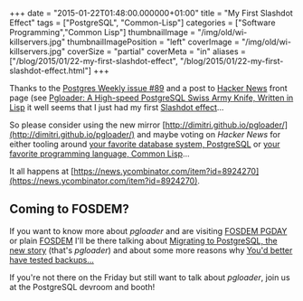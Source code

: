 +++
date = "2015-01-22T01:48:00.000000+01:00"
title = "My First Slashdot Effect"
tags = ["PostgreSQL", "Common-Lisp"]
categories = ["Software Programming","Common Lisp"]
thumbnailImage = "/img/old/wi-killservers.jpg"
thumbnailImagePosition = "left"
coverImage = "/img/old/wi-killservers.jpg"
coverSize = "partial"
coverMeta = "in"
aliases = ["/blog/2015/01/22-my-first-slashdot-effect",
           "/blog/2015/01/22-my-first-slashdot-effect.html"]
+++

Thanks to the 
[Postgres Weekly issue #89](http://postgresweekly.com/issues/89) and a post to 
[Hacker News](https://news.ycombinator.com/news) front page
(see 
[Pgloader: A High-speed PostgreSQL Swiss Army Knife, Written in Lisp](https://news.ycombinator.com/item?id=8924270) it
well seems that I just had my first 
[Slashdot effect](http://en.wikipedia.org/wiki/Slashdot_effect)...

<!--more-->

So please consider using the new mirror 
[http://dimitri.github.io/pgloader/](http://dimitri.github.io/pgloader/)
and maybe voting on 
*Hacker News* for either tooling around
[your favorite database system, PostgreSQL](http://postgresql.org) or
[your favorite programming language, Common Lisp](http://www.gigamonkeys.com/book/introduction-why-lisp.html)...

It all happens at 
[https://news.ycombinator.com/item?id=8924270](https://news.ycombinator.com/item?id=8924270).


## Coming to FOSDEM?

If you want to know more about 
*pgloader* and are visiting 
[FOSDEM PGDAY](http://fosdem2015.pgconf.eu/) or
plain 
[FOSDEM](https://fosdem.org/2015/) I'll be there talking about
[Migrating to PostgreSQL, the new story](http://www.postgresql.eu/events/schedule/fosdem2015/session/827-migrating-to-postgresql-the-new-story/) (that's 
*pgloader*) and about some more
reasons why 
[You'd better have tested backups...](https://fosdem.org/2015/schedule/event/youd_better_have_tested_backups/)

If you're not there on the Friday but still want to talk about 
*pgloader*,
join us at the PostgreSQL devroom and booth!
